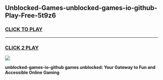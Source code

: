 
## Unblocked-Games-unblocked-games-io-github-Play-Free-5t9z6
<h3>
<a href="https://premium76.site?title=unblocked-games-io-github&ref=18A">CLICK TO PLAY</a></h3>
<hr>

<h3>
<a href="https://premium76.site?title=unblocked-games-io-github&ref=18A">CLICK 2 PLAY</a>
  
</h3>

<a href="https://premium76.site?title=unblocked-games-io-github&ref=18A"><img src="https://clearcache.store/games.png"></a>


**unblocked-games-io-github games unblocked: Your Gateway to Fun and Accessible Online Gaming**
